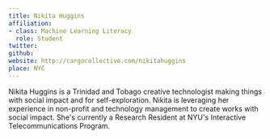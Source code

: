 ```yaml
---
title: Nikita Huggins
affiliation:
- class: Machine Learning Literacy
  role: Student
twitter: 
github: 
website: http://cargocollective.com/nikitahuggins
place: NYC
---
```

Nikita Huggins is a Trinidad and Tobago creative technologist making things with social impact and for self-exploration. Nikita is leveraging her experience in non-profit and technology management to create works with social impact. She's currently a Research Resident at NYU's Interactive Telecommunications Program. 